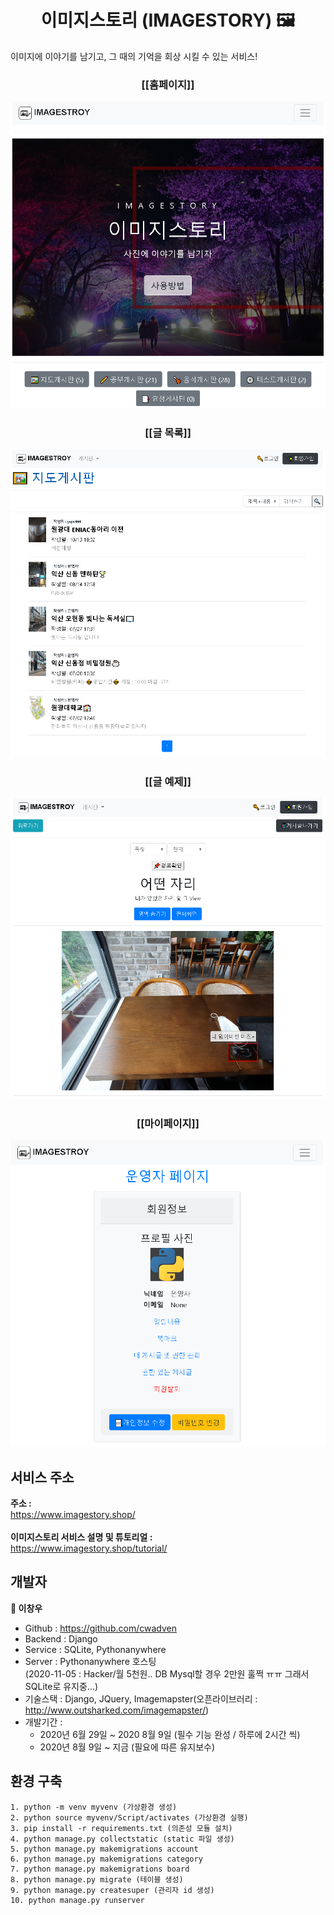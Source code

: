 <h1 align="center">이미지스토리 (IMAGESTORY) 🖼</h1>

이미지에 이야기를 남기고, 그 때의 기억을 회상 시킬 수 있는 서비스!

<h3 align="center">[[홈페이지]]</h3>
<p>
<img alt="imagestory" src="https://github.com/cwadven/imagestory_site/blob/master/asset/imagestory_page.png?raw=true"/>
</p>

<h3 align="center">[[글 목록]]</h3>
<p>
<img alt="imagestory" src="https://github.com/cwadven/imagestory_site/blob/master/asset/imagestory_example2.png?raw=true"/>
</p>

<h3 align="center">[[글 예제]]</h3>
<p>
<img alt="imagestory" src="https://github.com/cwadven/imagestory_site/blob/master/asset/imagestory_example1.png?raw=true"/>
</p>

<h3 align="center">[[마이페이지]]</h3>
<p>
<img alt="imagestory" src="https://github.com/cwadven/imagestory_site/blob/master/asset/imagestory_example3.png?raw=true"/>
</p>

## 서비스 주소
**주소 :**<br>
https://www.imagestory.shop/
<br><br>
**이미지스토리 서비스 설명 및 튜토리얼 :**<br>
https://www.imagestory.shop/tutorial/

## 개발자

**👤 이창우**

- Github : https://github.com/cwadven
- Backend : Django
- Service : SQLite, Pythonanywhere
- Server : Pythonanywhere 호스팅<br>(2020-11-05 : Hacker/월 5천원.. DB Mysql할 경우 2만원 훌쩍 ㅠㅠ 그래서 SQLite로 유지중...)
- 기술스택 : Django, JQuery, Imagemapster(오픈라이브러리 : http://www.outsharked.com/imagemapster/)
- 개발기간 : <br>
    - 2020년 6월 29일 ~ 2020 8월 9일 (필수 기능 완성 / 하루에 2시간 씩)
    - 2020년 8월 9일 ~ 지금 (필요에 따른 유지보수)

## 환경 구축

~~~
1. python -m venv myvenv (가상환경 생성)
2. python source myvenv/Script/activates (가상환경 실행)
3. pip install -r requirements.txt (의존성 모듈 설치)
4. python manage.py collectstatic (static 파일 생성)
5. python manage.py makemigrations account
6. python manage.py makemigrations category
7. python manage.py makemigrations board
8. python manage.py migrate (테이블 생성)
9. python manage.py createsuper (관리자 id 생성)
10. python manage.py runserver
~~~
